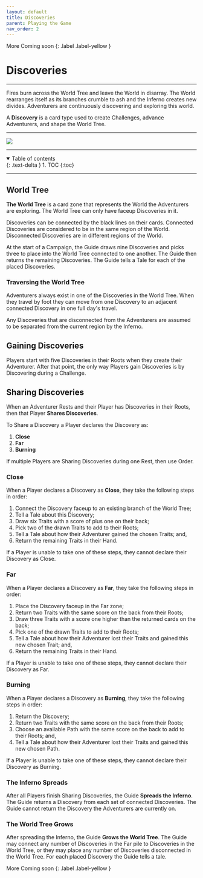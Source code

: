 ```yaml
---
layout: default
title: Discoveries
parent: Playing the Game
nav_order: 2
---
```


<div markdown="1">
More Coming soon
{: .label .label-yellow }
</div>

# Discoveries

---

Fires burn across the World Tree and leave the World in disarray. The World rearranges itself as its branches crumble to ash and the Inferno creates new divides. Adventurers are continuously discovering and exploring this world. 

A **Discovery** is a card type used to create Challenges, advance Adventurers, and shape the World Tree.

---

<img src="https://plerpsandplerps.github.io/Sprouting-Tales/artwork/Art_Inferno.png" >

---

<details open markdown="block">
  <summary>
    Table of contents
  </summary>
  {: .text-delta }
1. TOC
{:toc}
</details>

---
## World Tree

**The World Tree** is a card zone that represents the World the Adventurers are exploring. The World Tree can only have faceup Discoveries in it. 

Discoveries can be connected by the black lines on their cards. Connected Discoveries are considered to be in the same region of the World. Disconnected Discoveries are in different regions of the World.

At the start of a Campaign, the Guide draws nine Discoveries and picks three to place into the World Tree connected to one another. The Guide then returns the remaining Discoveries. The Guide tells a Tale for each of the placed Discoveries.

 ### Traversing the World Tree

 Adventurers always exist in one of the Discoveries in the World Tree. When they travel by foot they can move from one Discovery to an adjacent connected Discovery in one full day's travel. 

 Any Discoveries that are disconnected from the Adventurers are assumed to be separated from the current region by the Inferno.

## Gaining Discoveries

Players start with five Discoveries in their Roots when they create their Adventurer. After that point, the only way Players gain Discoveries is by Discovering during a Challenge.

## Sharing Discoveries

When an Adventurer Rests and their Player has Discoveries in their Roots, then that Player **Shares Discoveries**.

To Share a Discovery a Player declares the Discovery as: 
1. **Close**
2. **Far**
3. **Burning**

If multiple Players are Sharing Discoveries during one Rest, then use Order.

### Close

When a Player declares a Discovery as **Close**, they take the following steps in order: 
1. Connect the Discovery faceup to an existing branch of the World Tree;
2. Tell a Tale about this Discovery;
3. Draw six Traits with a score of plus one on their back;
4. Pick two of the drawn Traits to add to their Roots; 
5. Tell a Tale about how their Adventurer gained the chosen Traits; and, 
5. Return the remaining Traits in their Hand. 

If a Player is unable to take one of these steps, they cannot declare their Discovery as Close. 

### Far

When a Player declares a Discovery as **Far**, they take the following steps in order:
1. Place the Discovery faceup in the Far zone;
2. Return two Traits with the same score on the back from their Roots;
3. Draw three Traits with a score one higher than the returned cards on the back;
4. Pick one of the drawn Traits to add to their Roots;
5. Tell a Tale about how their Adventurer lost their Traits and gained this new chosen Trait; and,
6. Return the remaining Traits in their Hand.

If a Player is unable to take one of these steps, they cannot declare their Discovery as Far. 

### Burning

When a Player declares a Discovery as **Burning**, they take the following steps in order: 
1. Return the Discovery;
2. Return two Traits with the same score on the back from their Roots; 
3. Choose an available Path with the same score on the back to add to their Roots; and,
4. Tell a Tale about how their Adventurer lost their Traits and gained this new chosen Path. 

If a Player is unable to take one of these steps, they cannot declare their Discovery as Burning. 

### The Inferno Spreads

After all Players finish Sharing Discoveries, the Guide **Spreads the Inferno**. The Guide returns a Discovery from each set of connected Discoveries. The Guide cannot return the Discovery the Adventurers are currently on. 

### The World Tree Grows

After spreading the Inferno, the Guide **Grows the World Tree**. The Guide may connect any number of Discoveries in the Far pile to Discoveries in the World Tree, or they may place any number of Discoveries disconnected in the World Tree. For each placed Discovery the Guide tells a tale.  

<div markdown="1">
More Coming soon
{: .label .label-yellow }
</div>

<!--

Example 

-->